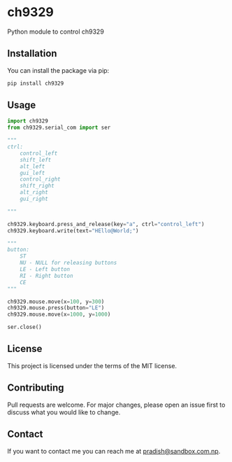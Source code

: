 # ch9329

Python module to control ch9329

## Installation

You can install the package via pip:

```bash
pip install ch9329
```

## Usage

```python
import ch9329
from ch9329.serial_com import ser

"""
ctrl:
    control_left
    shift_left
    alt_left
    gui_left
    control_right
    shift_right
    alt_right
    gui_right

"""

ch9329.keyboard.press_and_release(key="a", ctrl="control_left")
ch9329.keyboard.write(text="HEllo@World;")

"""
button:
    ST
    NU - NULL for releasing buttons
    LE - Left button
    RI - Right button
    CE
"""

ch9329.mouse.move(x=100, y=300)
ch9329.mouse.press(button="LE")
ch9329.mouse.move(x=1000, y=1000)

ser.close()

```

## License

This project is licensed under the terms of the MIT license.

## Contributing

Pull requests are welcome. For major changes, please open an issue first to discuss what you would like to change.

## Contact

If you want to contact me you can reach me at pradish@sandbox.com.np.
